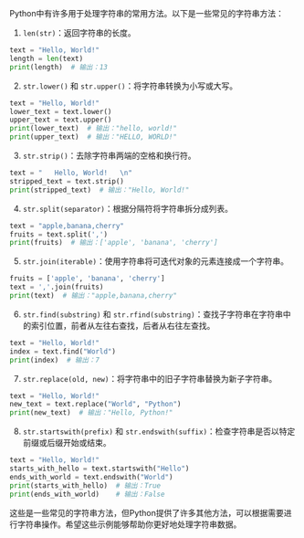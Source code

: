 Python中有许多用于处理字符串的常用方法。以下是一些常见的字符串方法：

1. `len(str)`：返回字符串的长度。

```python
text = "Hello, World!"
length = len(text)
print(length)  # 输出：13
```

2. `str.lower()` 和 `str.upper()`：将字符串转换为小写或大写。

```python
text = "Hello, World!"
lower_text = text.lower()
upper_text = text.upper()
print(lower_text)  # 输出："hello, world!"
print(upper_text)  # 输出："HELLO, WORLD!"
```

3. `str.strip()`：去除字符串两端的空格和换行符。

```python
text = "   Hello, World!   \n"
stripped_text = text.strip()
print(stripped_text)  # 输出："Hello, World!"
```

4. `str.split(separator)`：根据分隔符将字符串拆分成列表。

```python
text = "apple,banana,cherry"
fruits = text.split(',')
print(fruits)  # 输出：['apple', 'banana', 'cherry']
```

5. `str.join(iterable)`：使用字符串将可迭代对象的元素连接成一个字符串。

```python
fruits = ['apple', 'banana', 'cherry']
text = ','.join(fruits)
print(text)  # 输出："apple,banana,cherry"
```

6. `str.find(substring)` 和 `str.rfind(substring)`：查找子字符串在字符串中的索引位置，前者从左往右查找，后者从右往左查找。

```python
text = "Hello, World!"
index = text.find("World")
print(index)  # 输出：7
```

7. `str.replace(old, new)`：将字符串中的旧子字符串替换为新子字符串。

```python
text = "Hello, World!"
new_text = text.replace("World", "Python")
print(new_text)  # 输出："Hello, Python!"
```

8. `str.startswith(prefix)` 和 `str.endswith(suffix)`：检查字符串是否以特定前缀或后缀开始或结束。

```python
text = "Hello, World!"
starts_with_hello = text.startswith("Hello")
ends_with_world = text.endswith("World")
print(starts_with_hello)  # 输出：True
print(ends_with_world)    # 输出：False
```

这些是一些常见的字符串方法，但Python提供了许多其他方法，可以根据需要进行字符串操作。希望这些示例能够帮助你更好地处理字符串数据。